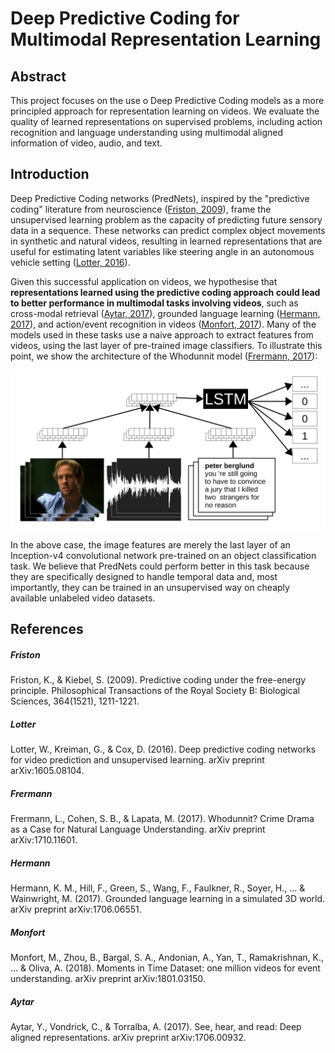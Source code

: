 # Deep Predictive Coding for Multimodal Representation Learning

## Abstract

This project focuses on the use o Deep Predictive Coding models as a more principled approach for representation learning on videos. We evaluate the quality of learned representations on supervised problems, including action recognition and language understanding using multimodal aligned information of video, audio, and text.

## Introduction

Deep Predictive Coding networks (PredNets), inspired by the "predictive coding" literature from neuroscience ([Friston, 2009](#friston)), frame the unsupervised learning problem as the capacity of predicting future sensory data in a sequence. These networks can predict complex object movements in synthetic and natural videos, resulting in learned representations that are useful for estimating latent variables like steering angle in an autonomous vehicle setting ([Lotter, 2016](#lotter)).

Given this successful application on videos, we hypothesise that **representations learned using the predictive coding approach could lead to better performance in multimodal tasks involving videos**, such as cross-modal retrieval ([Aytar, 2017](#aytar)), grounded language learning ([Hermann, 2017](#hermann)), and action/event recognition in videos ([Monfort, 2017](#monfort)). Many of the models used in these tasks use a naive approach to extract features from videos, using the last layer of pre-trained image classifiers. To illustrate this point, we show the architecture of the Whodunnit model ([Frermann, 2017](#frermann)):

![whodunnit](./images/whodunnit.png)

In the above case, the image features are merely the last layer of an Inception-v4 convolutional network pre-trained on an object classification task. We believe that PredNets could perform better in this task because they are specifically designed to handle temporal data and, most importantly, they can be trained in an unsupervised way on cheaply available unlabeled video datasets.

## References

##### Friston
Friston, K., & Kiebel, S. (2009). Predictive coding under the free-energy principle. Philosophical Transactions of the Royal Society B: Biological Sciences, 364(1521), 1211-1221.

##### Lotter
Lotter, W., Kreiman, G., & Cox, D. (2016). Deep predictive coding networks for video prediction and unsupervised learning. arXiv preprint arXiv:1605.08104.

##### Frermann
Frermann, L., Cohen, S. B., & Lapata, M. (2017). Whodunnit? Crime Drama as a Case for Natural Language Understanding. arXiv preprint arXiv:1710.11601.

##### Hermann
Hermann, K. M., Hill, F., Green, S., Wang, F., Faulkner, R., Soyer, H., ... & Wainwright, M. (2017). Grounded language learning in a simulated 3D world. arXiv preprint arXiv:1706.06551.

##### Monfort
Monfort, M., Zhou, B., Bargal, S. A., Andonian, A., Yan, T., Ramakrishnan, K., ... & Oliva, A. (2018). Moments in Time Dataset: one million videos for event understanding. arXiv preprint arXiv:1801.03150.

##### Aytar
Aytar, Y., Vondrick, C., & Torralba, A. (2017). See, hear, and read: Deep aligned representations. arXiv preprint arXiv:1706.00932.
